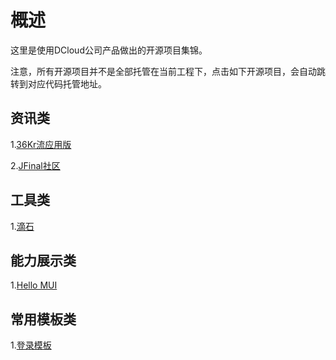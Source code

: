 # 概述
这里是使用DCloud公司产品做出的开源项目集锦。

注意，所有开源项目并不是全部托管在当前工程下，点击如下开源项目，会自动跳转到对应代码托管地址。

## 资讯类
1.[36Kr流应用版](https://github.com/dcloudio/casecode/tree/master/36Kr)

2.[JFinal社区](http://git.oschina.net/20110516/jfbbs_mui)

## 工具类
1.[滴石](http://git.oschina.net/uikoo9/uikoo9-dishi)

## 能力展示类
1.[Hello MUI](https://github.com/dcloudio/mui/tree/master/examples/hello-mui)

## 常用模板类
1.[登录模板](https://github.com/dcloudio/mui/tree/master/examples/login)

